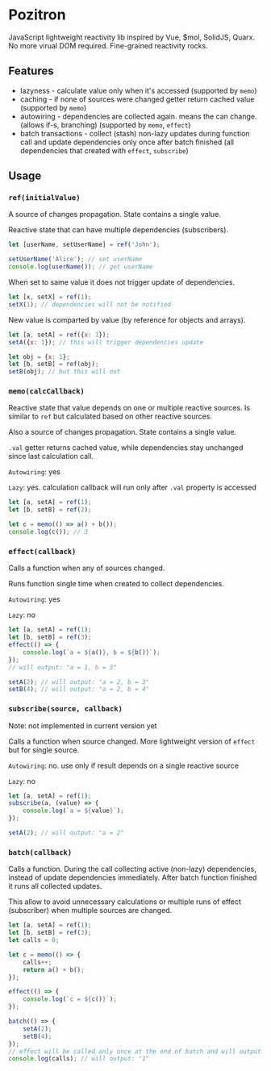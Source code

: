 # Pozitron
JavaScript lightweight reactivity lib inspired by Vue, $mol, SolidJS, Quarx.
No more virual DOM required. Fine-grained reactivity rocks.

## Features
* lazyness - calculate value only when it's accessed (supported by `memo`)
* caching - if none of sources were changed getter return cached value (supported by `memo`)
* autowiring - dependencies are collected again. means the can change. (allows if-s, branching) (supported by `memo`, `effect`)
* batch transactions - collect (stash) non-lazy updates during function call and update dependencies only once after batch finished (all dependencies that created with `effect`, `subscribe`)

## Usage

### `ref(initialValue)`
A source of changes propagation. State contains a single value.

Reactive state that can have multiple dependencies (subscribers).

```js
let [userName, setUserName] = ref('John');

setUserName('Alice'); // set userName
console.log(userName()); // get userName
```

When set to same value it does not trigger update of dependencies.
```js
let [x, setX] = ref(1);
setX(1); // dependencies will not be notified
```

New value is comparted by value (by reference for objects and arrays).
```js
let [a, setA] = ref({x: 1});
setA({x: 1}); // this will trigger dependencies update

let obj = {x: 1};
let [b, setB] = ref(obj);
setB(obj); // but this will not
```



### `memo(calcCallback)`
Reactive state that value depends on one or multiple reactive sources. Is similar to `ref` but calculated based on other reactive sources.

Also a source of changes propagation. State contains a single value.

`.val` getter returns cached value, while dependencies stay unchanged since last calculation call.

`Autowiring`: yes

`Lazy`: yes. calculation callback will run only after `.val` property is accessed

```js
let [a, setA] = ref(1);
let [b, setB] = ref(2);

let c = memo(() => a() + b());
console.log(c()); // 3
```



### `effect(callback)`
Calls a function when any of sources changed.

Runs function single time when created to collect dependencies.

`Autowiring`: yes

`Lazy`: no
```js
let [a, setA] = ref(1);
let [b, setB] = ref(3);
effect(() => {
    console.log(`a = ${a()}, b = ${b()}`);
});
// will output: "a = 1, b = 3"

setA(2); // will output: "a = 2, b = 3"
setB(4); // will output: "a = 2, b = 4"
```



### `subscribe(source, callback)`
Note: not implemented in current version yet

Calls a function when source changed. More lightweight version of `effect` but for single source.

`Autowiring`: no. use only if result depends on a single reactive source

`Lazy`: no
```js
let [a, setA] = ref(1);
subscribe(a, (value) => {
    console.log(`a = ${value}`);
});

setA(2); // will output: "a = 2"
```



### `batch(callback)`
Calls a function. During the call collecting active (non-lazy) dependencies, instead of update dependencies immediately. After batch function finished it runs all collected updates.

This allow to avoid unnecessary calculations or multiple runs of effect (subscriber) when multiple sources are changed.
```js
let [a, setA] = ref(1);
let [b, setB] = ref(3);
let calls = 0;

let c = memo(() => {
    calls++;
    return a() + b();
});

effect(() => {
    console.log(`c = ${c()}`);
});

batch(() => {
    setA(2);
    setB(4);
});
// effect will be called only once at the end of batch and will output: "c = 6"
console.log(calls); // will output: "1"
```
